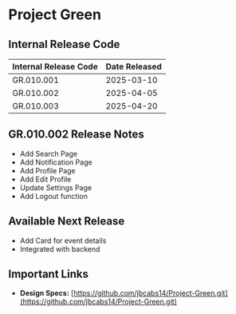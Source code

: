 # Project Green
  

## Internal Release Code  

| Internal Release Code | Date Released |
|----------------------|--------------|
| GR.010.001          | 2025-03-10   |
| GR.010.002                 | 2025-04-05          |
| GR.010.003          | 2025-04-20        |

## GR.010.002 Release Notes

- Add Search Page
- Add Notification Page
- Add Profile Page
- Add Edit Profile 
- Update Settings Page
- Add Logout function

## Available Next Release

- Add Card for event details
- Integrated with backend

## Important Links  
- **Design Specs:** [https://github.com/jbcabs14/Project-Green.git](https://github.com/jbcabs14/Project-Green.git)  
